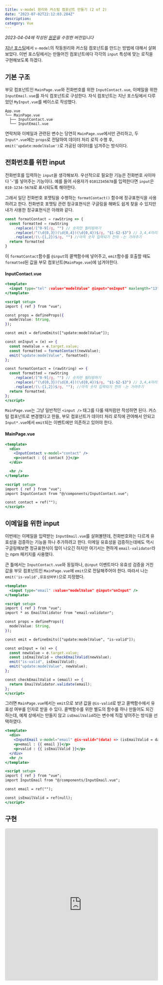 ```yaml
---
title: v-model 원리와 커스텀 컴포넌트 만들기 (2 of 2)
date: "2023-07-02T22:12:03.284Z"
description:
category: Vue
---
```


_2023-04-04에 작성된 [원문](https://ps-hjhj97.tistory.com/226)을 수정한 버전입니다_

[지난 포스팅](https://juheon.dev/vue/230701-vmodel-and-custom-component-1/)에서 `v-model`의 작동원리와 커스텀 컴포넌트를 만드는 방법에 대해서 살펴보았다. 이번 포스팅에서는 만들어진 컴포넌트에다 각각의 `input` 특성에 맞는 로직을 구현해보도록 하겠다.

## 기본 구조

부모 컴포넌트인 `MainPage.vue`와 전화번호를 위한 `InputContact.vue`, 이메일을 위한 `InputEmail.vue`를 자식 컴포넌트로 구성한다. 자식 컴포넌트는 지난 포스팅에서 다루었던 `MyInput.vue`를 베이스로 작성했다.

```
App.vue
└── MainPage.vue
  ├── InputContact.vue
  └── InputEmail.vue
```

연락처와 이메일과 관련된 변수는 당연히 `MainPage.vue`에서만 관리하고, 두 `Input*.vue`에는 `props`로 전달하여 데이터 처리 로직 수행 후, `emit('update:modelValue')`로 가공된 데이터를 넘겨주는 방식이다.

## 전화번호를 위한 input

전화번호를 입력하는 `input`을 생각해보자. 우선적으로 필요한 기능은 전화번호 사이마다 '-'를 넣어주는 기능이다. 예를 들어 사용자가 `01012345678`를 입력한다면 `input`은 `010-1234-5678`로 표시되도록 해야한다.

그래서 일단 전화번호 포맷팅을 수행하는 `formatContact()` 함수에 정규표현식을 사용하려고 한다. 전화번호 포맷팅 관련 정규표현식은 구글링을 해봐도 쉽게 찾을 수 있지만 내가 사용한 정규표현식은 아래와 같다.

```javascript
const formatContact = rawString => {
  const formatted = rawString
    .replace(/[^0-9]/g, "") // 숫자만 필터링하기
    .replace(/^(\d{0,3})(\d{0,4})(\d{0,4})$/g, "$1-$2-$3") // 3,4,4자리로 끊고 -로 구분
    .replace(/(\-{1,2})$/g, "") //아직 숫자 입력되기 전의 -는 가려주기
  return formatted
}
```

이 `formatContact`함수를 `@input`의 콜백함수에 넣어주고, `emit`함수를 호출할 때도 `formatted`된 값을 부모 컴포넌트(`MainPage.vue`)에 넘겨야한다.

#### InputContact.vue

```jsx
<template>
  <input type="tel" :value="modelValue" @input="onInput" maxlength="13" />
</template>

<script setup>
import { ref } from "vue";

const props = defineProps({
  modelValue: String,
});

const emit = defineEmits(["update:modelValue"]);

const onInput = (e) => {
  const newValue = e.target.value;
  const formatted = formatContact(newValue);
  emit("update:modelValue", formatted);
};

const formatContact = (rawString) => {
  const formatted = rawString
    .replace(/[^0-9]/g, "") // 숫자만 필터링하기
    .replace(/^(\d{0,3})(\d{0,4})(\d{0,4})$/g, "$1-$2-$3") // 3,4,4자리로 끊고 -로 구분
    .replace(/(\-{1,2})$/g, ""); //아직 숫자 입력되기 전의 -는 가려주기
  return formatted;
};
</script>

```

`MainPage.vue`는 그냥 일반적인 `<input />` 태그를 다룰 때처럼만 작성하면 된다. 커스텀 컴포넌트로 변경했다고 한들, 부모 컴포넌트가 데이터 처리 로직에 관여해서 안되고 `Input*.vue`에서 `emit`되는 이벤트에만 의존하고 있어야 한다.

#### MainPage.vue

```jsx
<template>
  <div>
    <InputContact v-model="contact" />
    <p>contact : {{ contact }}</p>
  </div>

  <hr />
</template>

<script setup>
import { ref } from "vue";
import InputContact from "@/components/InputContact.vue";

const contact = ref("");
</script>


```

## 이메일을 위한 input

이번에는 이메일을 입력받는 `InputEmail.vue`를 살펴볼텐데, 전화번호와는 다르게 유효성을 검증하는 기능을 하나 추가하려고 한다. 이메일 유효성을 검증하는데에도 역시 구글링해보면 정규표현식이 많이 나오긴 하지만 여기서는 편하게 `email-validator`라는 npm 패키지를 사용했다.

큰 틀에서는 `InputContact.vue`와 동일하나, `@input` 이벤트마다 유효성 검증을 거친 값을 부모 컴포넌트인 `MainPage.vue`에 `emit`으로 전달해주어야 한다. 따라서 나는 `emit('is-valid',유효성여부)`으로 지정했다.

```jsx
<template>
  <input type="email" :value="modelValue" @input="onInput" />
</template>

<script setup>
import { ref } from "vue";
import * as EmailValidator from "email-validator";

const props = defineProps({
  modelValue: String,
});

const emit = defineEmits(["update:modelValue", "is-valid"]);

const onInput = (e) => {
  const newValue = e.target.value;
  const isEmailValid = checkEmailValid(newValue);
  emit("is-valid", isEmailValid);
  emit("update:modelValue", newValue);
};

const checkEmailValid = (email) => {
  return EmailValidator.validate(email);
};
</script>

```

그러면 `MainPage.vue`에서는 `emit`으로 보낸 값을 `@is-valid`로 받고 콜백함수에서 유효성 여부를 인자로 받을 수 있다. 콜백함수를 위한 별도의 함수를 하나 만들어도 되긴 하는데, 예제 상에서는 만들지 않고 `isEmailValid`라는 변수에 직접 넣어주는 방식을 선택하였다.

```jsx
<template>
  <div>
    <InputEmail v-model="email" @is-valid="(data) => (isEmailValid = data)" />
    <p>email : {{ email }}</p>
    <p>valid : {{ isEmailValid }}</p>
  </div>
  <hr />
</template>

<script setup>
import { ref } from "vue";
import InputEmail from "@/components/InputEmail.vue";

const email = ref("");

const isEmailValid = ref(null);
</script>
```

## 구현

<iframe src="https://codesandbox.io/embed/vue-custom-input-2-mcx2wv?fontsize=14&hidenavigation=1&theme=dark"
     style="width:100%; height:500px; border:0; border-radius: 4px; overflow:hidden;"
     title="vue-custom-input-2"
     allow="accelerometer; ambient-light-sensor; camera; encrypted-media; geolocation; gyroscope; hid; microphone; midi; payment; usb; vr; xr-spatial-tracking"
     sandbox="allow-forms allow-modals allow-popups allow-presentation allow-same-origin allow-scripts"
   ></iframe>
